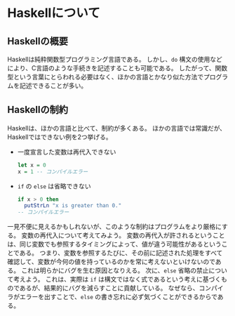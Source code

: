 # Haskellについて

## Haskellの概要
Haskellは純粋関数型プログラミング言語である。
しかし、`do` 構文の使用などにより、C言語のような手続きを記述することも可能である。
したがって、関数型という言葉にとらわれる必要はなく、ほかの言語とかなり似た方法でプログラムを記述できることが多い。

## Haskellの制約
Haskellは、ほかの言語と比べて、制約が多くある。
ほかの言語では常識だが、Haskellではできない例を2つ挙げる。
* 一度宣言した変数は再代入できない
  ```haskell
  let x = 0
  x = 1 -- コンパイルエラー
  ```
* `if` の `else` は省略できない
  ```haskell
  if x > 0 then
    putStrLn "x is greater than 0."
  -- コンパイルエラー
  ```
一見不便に見えるかもしれないが、このような制約はプログラムをより厳格にする。
変数の再代入について考えてみよう。
変数の再代入が許されるということは、同じ変数でも参照するタイミングによって、値が違う可能性があるということである。
つまり、変数を参照するたびに、その前に記述された処理をすべて確認して、変数が今何の値を持っているのかを常に考えないといけないのである。
これは明らかにバグを生む原因となりえる。
次に、`else` 省略の禁止について考えよう。
これは、実際は `if` は構文ではなく式であるという考えに基づくものであるが、結果的にバグを減らすことに貢献している。
なぜなら、コンパイラがエラーを出すことで、`else` の書き忘れに必ず気づくことができるからである。
